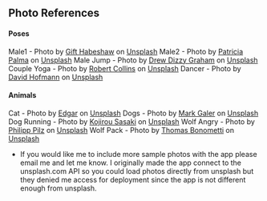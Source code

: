 ## Photo References
#### Poses
Male1 - Photo by [Gift Habeshaw](https://unsplash.com/@gift_habeshaw?utm_source=unsplash&utm_medium=referral&utm_content=creditCopyText) on [Unsplash](https://unsplash.com/s/photos/poses?utm_source=unsplash&utm_medium=referral&utm_content=creditCopyText)
Male2 - Photo by [Patricia Palma](https://unsplash.com/@laclem?utm_source=unsplash&utm_medium=referral&utm_content=creditCopyText) on [Unsplash](https://unsplash.com/s/photos/dance?utm_source=unsplash&utm_medium=referral&utm_content=creditCopyText)
Male Jump - Photo by [Drew Dizzy Graham](https://unsplash.com/@dizzyd718?utm_source=unsplash&utm_medium=referral&utm_content=creditCopyText) on [Unsplash](https://unsplash.com/s/photos/dance?utm_source=unsplash&utm_medium=referral&utm_content=creditCopyText)
Couple Yoga - Photo by [Robert Collins](https://unsplash.com/@robbie36?utm_source=unsplash&utm_medium=referral&utm_content=creditCopyText) on [Unsplash](https://unsplash.com/s/photos/dance?utm_source=unsplash&utm_medium=referral&utm_content=creditCopyText)
Dancer - Photo by [David Hofmann](https://unsplash.com/@davidhofmann?utm_source=unsplash&utm_medium=referral&utm_content=creditCopyText) on [Unsplash](https://unsplash.com/s/photos/dance?utm_source=unsplash&utm_medium=referral&utm_content=creditCopyText)


#### Animals
Cat - Photo by [Edgar](https://unsplash.com/@e_d_g_a_r?utm_source=unsplash&utm_medium=referral&utm_content=creditCopyText) on [Unsplash](https://unsplash.com/s/photos/animals?utm_source=unsplash&utm_medium=referral&utm_content=creditCopyText)
Dogs - Photo by [Mark Galer](https://unsplash.com/@markgaler?utm_source=unsplash&utm_medium=referral&utm_content=creditCopyText) on [Unsplash](https://unsplash.com/s/photos/animal-running?utm_source=unsplash&utm_medium=referral&utm_content=creditCopyText)
Dog Running - Photo by [Kojirou Sasaki](https://unsplash.com/@chelsea777?utm_source=unsplash&utm_medium=referral&utm_content=creditCopyText) on [Unsplash](https://unsplash.com/s/photos/animal-running?utm_source=unsplash&utm_medium=referral&utm_content=creditCopyText)
Wolf Angry - Photo by [Philipp Pilz](https://unsplash.com/@buchstabenhausen?utm_source=unsplash&utm_medium=referral&utm_content=creditCopyText) on [Unsplash](https://unsplash.com/s/photos/wolf?utm_source=unsplash&utm_medium=referral&utm_content=creditCopyText)
Wolf Pack - Photo by [Thomas Bonometti](https://unsplash.com/@bonopeppers?utm_source=unsplash&utm_medium=referral&utm_content=creditCopyText) on [Unsplash](https://unsplash.com/s/photos/wolf-pack?utm_source=unsplash&utm_medium=referral&utm_content=creditCopyText)




- If you would like me to include more sample photos with the app please email me and let me know. I originally made the app connect to the unsplash.com API so you could load photos directly from unsplash but they denied me access for deployment since the app is not different enough from unsplash. 